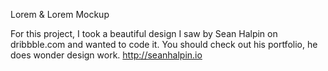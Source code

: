 Lorem & Lorem Mockup

For this project, I took a beautiful design I saw by Sean Halpin on dribbble.com and wanted to code it.
You should check out his portfolio, he does wonder design work.
http://seanhalpin.io


